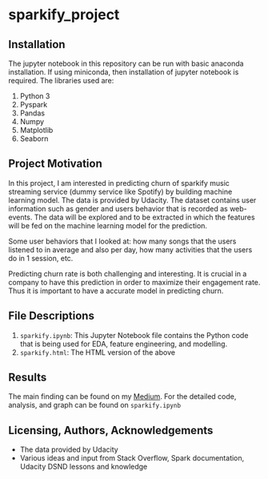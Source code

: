 # sparkify_project

## Installation
The jupyter notebook in this repository can be run with basic anaconda installation. If using miniconda, then installation of jupyter notebook is required. The libraries used are:

1. Python 3
2. Pyspark
3. Pandas
4. Numpy
5. Matplotlib
6. Seaborn

## Project Motivation
In this project, I am interested in predicting churn of sparkify music streaming service (dummy service like Spotify) by building machine learning model. The data is provided by Udacity. The dataset contains user information such as gender and users behavior that is recorded as web-events. The data will be explored and to be extracted in which the features will be fed on the machine learning model for the prediction.

Some user behaviors that I looked at: how many songs that the users listened to in average and also per day, how many activities that the users do in 1 session, etc.

Predicting churn rate is both challenging and interesting. It is crucial in a company to have this prediction in order to maximize their engagement rate. Thus it is important to have a accurate model in predicting churn. 

## File Descriptions
1. `sparkify.ipynb`: This Jupyter Notebook file contains the Python code that is being used for EDA, feature engineering, and modelling.
2. `sparkify.html`: The HTML version of the above

## Results
The main finding can be found on my [Medium](https://widyapuspitaloka.medium.com/predicting-churn-on-sparkify-music-streaming-using-spark-181d74849978). For the detailed code, analysis, and graph can be found on `sparkify.ipynb`

## Licensing, Authors, Acknowledgements
- The data provided by Udacity
- Various ideas and input from Stack Overflow, Spark documentation, Udacity DSND lessons and knowledge
